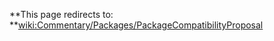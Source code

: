 
**This page redirects to: **[wiki:Commentary/Packages/PackageCompatibilityProposal](/trac/ghc/wiki/Commentary/Packages/PackageCompatibilityProposal)



